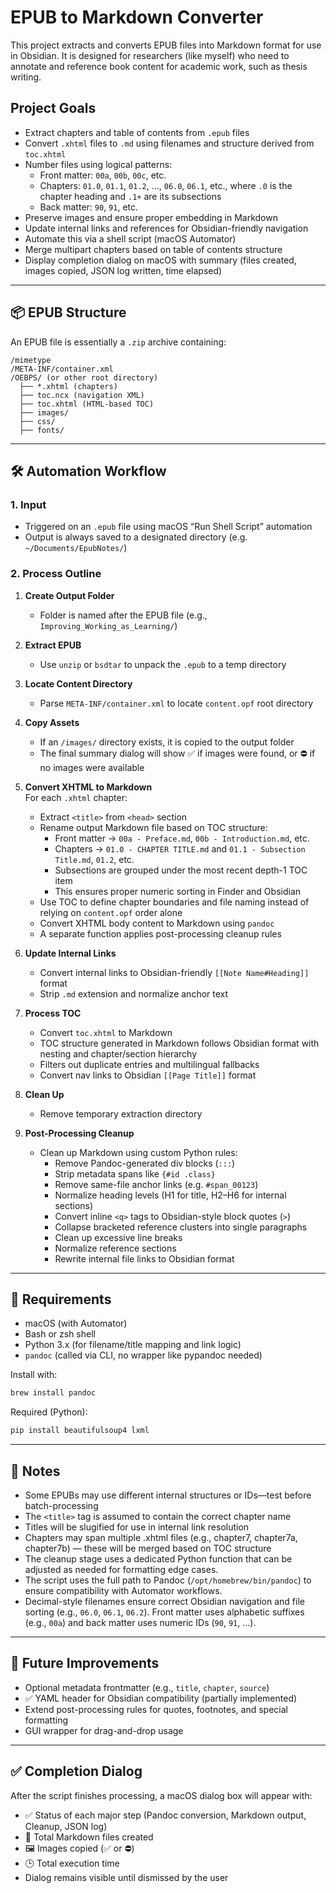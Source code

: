 # EPUB to Markdown Converter

This project extracts and converts EPUB files into Markdown format for use in Obsidian. It is designed for researchers (like myself) who need to annotate and reference book content for academic work, such as thesis writing.

## Project Goals

- Extract chapters and table of contents from `.epub` files
- Convert `.xhtml` files to `.md` using filenames and structure derived from `toc.xhtml`
- Number files using logical patterns:
  - Front matter: `00a`, `00b`, `00c`, etc.
  - Chapters: `01.0`, `01.1`, `01.2`, ..., `06.0`, `06.1`, etc., where `.0` is the chapter heading and `.1+` are its subsections
  - Back matter: `90`, `91`, etc.
- Preserve images and ensure proper embedding in Markdown
- Update internal links and references for Obsidian-friendly navigation
- Automate this via a shell script (macOS Automator)
- Merge multipart chapters based on table of contents structure
- Display completion dialog on macOS with summary (files created, images copied, JSON log written, time elapsed)

---

## 📦 EPUB Structure

An EPUB file is essentially a `.zip` archive containing:

```
/mimetype
/META-INF/container.xml
/OEBPS/ (or other root directory)
  ├── *.xhtml (chapters)
  ├── toc.ncx (navigation XML)
  ├── toc.xhtml (HTML-based TOC)
  ├── images/
  ├── css/
  ├── fonts/
```

---

## 🛠️ Automation Workflow

### 1. Input

- Triggered on an `.epub` file using macOS “Run Shell Script” automation
- Output is always saved to a designated directory (e.g. `~/Documents/EpubNotes/`)

### 2. Process Outline

1. **Create Output Folder**  
   - Folder is named after the EPUB file (e.g., `Improving_Working_as_Learning/`)

2. **Extract EPUB**  
   - Use `unzip` or `bsdtar` to unpack the `.epub` to a temp directory

3. **Locate Content Directory**  
   - Parse `META-INF/container.xml` to locate `content.opf` root directory

4. **Copy Assets**  
   - If an `/images/` directory exists, it is copied to the output folder  
   - The final summary dialog will show ✅ if images were found, or ⛔ if no images were available

5. **Convert XHTML to Markdown**  
   For each `.xhtml` chapter:  
   - Extract `<title>` from `<head>` section  
   - Rename output Markdown file based on TOC structure:
     - Front matter → `00a - Preface.md`, `00b - Introduction.md`, etc.
     - Chapters → `01.0 - CHAPTER TITLE.md` and `01.1 - Subsection Title.md`, `01.2`, etc.
     - Subsections are grouped under the most recent depth-1 TOC item
     - This ensures proper numeric sorting in Finder and Obsidian
   - Use TOC to define chapter boundaries and file naming instead of relying on `content.opf` order alone  
   - Convert XHTML body content to Markdown using `pandoc`  
   - A separate function applies post-processing cleanup rules

6. **Update Internal Links**  
   - Convert internal links to Obsidian-friendly `[[Note Name#Heading]]` format  
   - Strip `.md` extension and normalize anchor text

7. **Process TOC**  
   - Convert `toc.xhtml` to Markdown  
   - TOC structure generated in Markdown follows Obsidian format with nesting and chapter/section hierarchy  
   - Filters out duplicate entries and multilingual fallbacks  
   - Convert nav links to Obsidian `[[Page Title]]` format

8. **Clean Up**
   - Remove temporary extraction directory

9. **Post-Processing Cleanup**  
   - Clean up Markdown using custom Python rules:
     - Remove Pandoc-generated div blocks (`:::`)
     - Strip metadata spans like `{#id .class}`
     - Remove same-file anchor links (e.g. `#span_00123`)
     - Normalize heading levels (H1 for title, H2–H6 for internal sections)
     - Convert inline `<q>` tags to Obsidian-style block quotes (`>`)
     - Collapse bracketed reference clusters into single paragraphs
     - Clean up excessive line breaks
     - Normalize reference sections
     - Rewrite internal file links to Obsidian format

---

## 🔧 Requirements

- macOS (with Automator)
- Bash or zsh shell
- Python 3.x (for filename/title mapping and link logic)
- `pandoc` (called via CLI, no wrapper like pypandoc needed)

Install with:
```bash
brew install pandoc
```

Required (Python):
```bash
pip install beautifulsoup4 lxml
```

---

## 🧠 Notes

- Some EPUBs may use different internal structures or IDs—test before batch-processing
- The `<title>` tag is assumed to contain the correct chapter name
- Titles will be slugified for use in internal link resolution
- Chapters may span multiple .xhtml files (e.g., chapter7, chapter7a, chapter7b) — these will be merged based on TOC structure
- The cleanup stage uses a dedicated Python function that can be adjusted as needed for formatting edge cases.
- The script uses the full path to Pandoc (`/opt/homebrew/bin/pandoc`) to ensure compatibility with Automator workflows.
- Decimal-style filenames ensure correct Obsidian navigation and file sorting (e.g., `06.0`, `06.1`, `06.2`). Front matter uses alphabetic suffixes (e.g., `00a`) and back matter uses numeric IDs (`90`, `91`, ...).

---

## 🚀 Future Improvements

- Optional metadata frontmatter (e.g., `title`, `chapter`, `source`)
- ✅ YAML header for Obsidian compatibility (partially implemented)
- Extend post-processing rules for quotes, footnotes, and special formatting
- GUI wrapper for drag-and-drop usage

---

## ✅ Completion Dialog

After the script finishes processing, a macOS dialog box will appear with:

- ✅ Status of each major step (Pandoc conversion, Markdown output, Cleanup, JSON log)
- 📄 Total Markdown files created
- 🖼️ Images copied (✅ or ⛔)
- 🕒 Total execution time
- Dialog remains visible until dismissed by the user